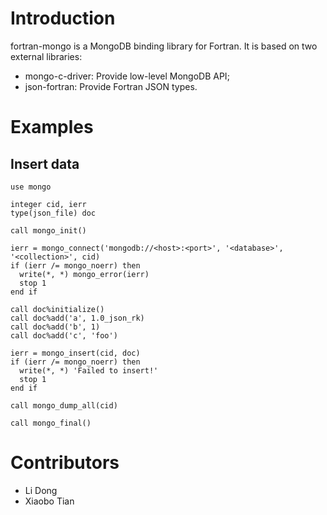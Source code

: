 # Introduction

fortran-mongo is a MongoDB binding library for Fortran. It is based on two external libraries:

- mongo-c-driver: Provide low-level MongoDB API;
- json-fortran: Provide Fortran JSON types.

# Examples

## Insert data

```Fortran
use mongo

integer cid, ierr
type(json_file) doc

call mongo_init()

ierr = mongo_connect('mongodb://<host>:<port>', '<database>', '<collection>', cid)
if (ierr /= mongo_noerr) then
  write(*, *) mongo_error(ierr)
  stop 1
end if

call doc%initialize()
call doc%add('a', 1.0_json_rk)
call doc%add('b', 1)
call doc%add('c', 'foo')

ierr = mongo_insert(cid, doc)
if (ierr /= mongo_noerr) then
  write(*, *) 'Failed to insert!'
  stop 1
end if

call mongo_dump_all(cid)

call mongo_final()
```

# Contributors

- Li Dong
- Xiaobo Tian
